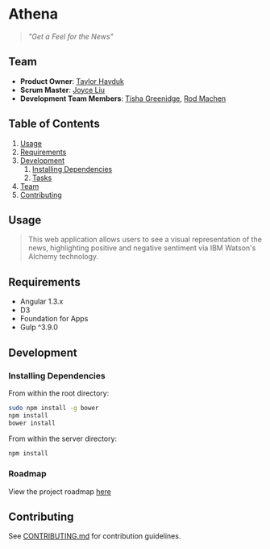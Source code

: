 # Athena

> *"Get a Feel for the News"*

## Team

  - __Product Owner__: [Taylor Hayduk](https://github.com/taylorhayduk)
  - __Scrum Master__: [Joyce Liu](https://github.com/LiuJoyceC)
  - __Development Team Members__: [Tisha Greenidge](https://github.com/tgreenidge), [Rod Machen](https://github.com/tgreenidge)

## Table of Contents

1. [Usage](#Usage)
1. [Requirements](#requirements)
1. [Development](#development)
    1. [Installing Dependencies](#installing-dependencies)
    1. [Tasks](#tasks)
1. [Team](#team)
1. [Contributing](#contributing)

## Usage

> This web application allows users to see a visual representation of the news, highlighting positive and negative sentiment via IBM Watson's Alchemy technology. 

## Requirements

- Angular 1.3.x
- D3
- Foundation for Apps
- Gulp ^3.9.0

## Development

### Installing Dependencies

From within the root directory:

```sh
sudo npm install -g bower
npm install
bower install
```

From within the server directory:

```sh
npm install
```

### Roadmap

View the project roadmap [here](https://github.com/HRR8-Athena/HRR8-Athena/issues)


## Contributing

See [CONTRIBUTING.md](CONTRIBUTING.md) for contribution guidelines.
